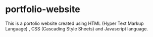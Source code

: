 # portfolio-website
This is a portolio website created using HTML (Hyper Text Markup Language) , CSS (Cascading Style Sheets) and Javascript language. 
